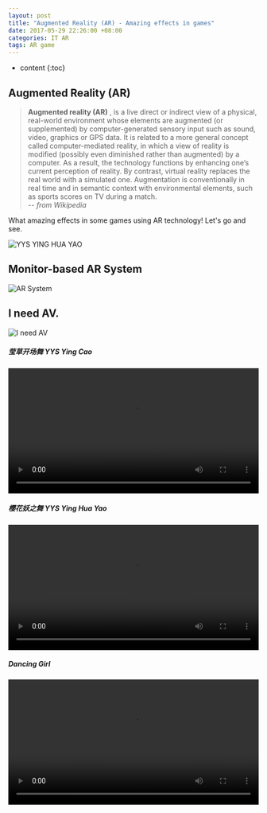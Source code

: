 ```yaml
---
layout: post
title: "Augmented Reality (AR) - Amazing effects in games"
date: 2017-05-29 22:26:00 +08:00
categories: IT AR
tags: AR game
---
```


* content
{:toc}

## Augmented Reality (AR)

> **Augmented reality (AR)** , is a live direct or indirect view of a physical, real-world environment whose elements are augmented (or supplemented) by computer-generated sensory input such as sound, video, graphics or GPS data. It is related to a more general concept called computer-mediated reality, in which a view of reality is modified (possibly even diminished rather than augmented) by a computer. As a result, the technology functions by enhancing one’s current perception of reality. By contrast, virtual reality replaces the real world with a simulated one. Augmentation is conventionally in real time and in semantic context with environmental elements, such as sports scores on TV during a match.  
> -- *from Wikipedia*  

What amazing effects in some games using AR technology! Let's go and see.

![YYS YING HUA YAO](http://eastmanjian.cn/resources/img/game/yys_yh.jpg)




## Monitor-based AR System

![AR System](http://eastmanjian.cn/resources/img/ar/ar_flow.jpg)

## I need AV.

![I need AV](http://eastmanjian.cn/resources/img/ar/need-av.jpg)

##### 莹草开场舞 YYS Ying Cao

<video width="100%" height="" controls="">
<source src="http://oqpi3pa94.bkt.clouddn.com/mov/ar/YingCao-m-H264.mp4">
<source src="http://eastmanjian.cn/resources/mov/ar/YingCao-m-H264.mp4">
</video>


##### 樱花妖之舞 YYS Ying Hua Yao

<video width="100%" height="" controls="">
<source src="http://oqpi3pa94.bkt.clouddn.com/mov/ar/YingHua-m-H264.mp4">
<source src="http://eastmanjian.cn/resources/mov/ar/YingCao-m-H264.mp4">
</video>



##### Dancing Girl

<video width="100%" height="" controls="">
<source src="http://oqpi3pa94.bkt.clouddn.com/mov/ar/AR-girl.mp4">
<source src="http://eastmanjian.cn/resources/mov/ar/AR-girl.mp4">
</video>
